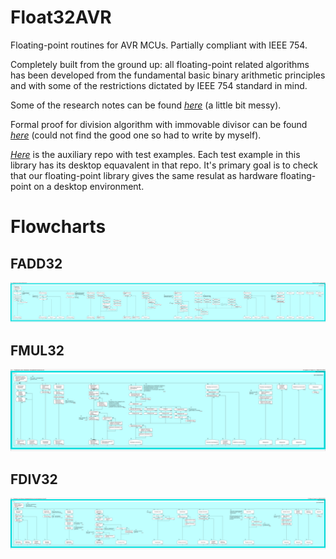 ﻿# Float32AVR
Floating-point routines for AVR MCUs. Partially compliant with IEEE 754.

Completely built from the ground up: all floating-point related algorithms has been developed from the fundamental basic binary arithmetic principles and with some of the restrictions dictated by IEEE 754 standard in mind.

Some of the research notes can be found [*here*](https://drive.google.com/open?id=17ViZAw4rgcqFg06v3ZrvuvWtl1nly2Ic&usp=drive_fs) (a little bit messy).

Formal proof for division algorithm with immovable divisor can be found [*here*](https://drive.google.com/open?id=10WZpMqTUmbDx7oKYT3m1wm0OJeUH0PQj&usp=drive_fs) (could not find the good one so had to write by myself).

[*Here*](https://github.com/igor-240340/FloatingPointEmulationAVRTest) is the auxiliary repo with test examples. Each test example in this library has its desktop equavalent in that repo. It's primary goal is to check that our floating-point library gives the same resulat as hardware floating-point on a desktop environment.

# Flowcharts
## FADD32
![](docs/flowchart_fadd.png)
## FMUL32
![](docs/flowchart_fmul.png)
## FDIV32
![](docs/flowchart_fdiv.png)
